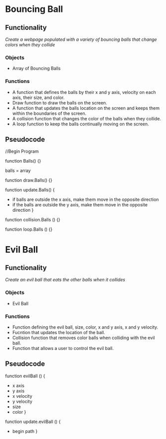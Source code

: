 # **Bouncing Ball**

## Functionality

*Create a webpage populated with a variety of bouncing balls that change colors when they collide*

### Objects
- Array of Bouncing Balls

### Functions
- A function that defines the balls by their x and y axis, velocity on each axis, their size, and color.
- Draw function to draw the balls on the screen.
- A function that updates the balls location on the screen and keeps them within the boundaries of the screen.
- A collision function that changes the color of the balls when they collide.
- A loop function to keep the balls continually moving on the screen.

## Pseudocode

//Begin Program

function Balls() {}

balls = array

function draw.Balls() {}

function update.Balls() {
   - if balls are outside the x axis, make them move in the opposite direction
   - if the balls are outside the y axis, make them move in the opposite direction
}

function collision.Balls () {}

function loop.Balls () {}

# **Evil Ball**

## Functionality

*Create an evil ball that eats the other balls when it collides*

### Objects

- Evil Ball

### Functions

- Function defining the evil ball, size, color, x and y axis, x and y velocity.
- Fucntion that updates the location of the ball.
- Collision function that removes color balls when colliding with the evil ball.
- Function that allows a user to control the evil ball.

## Pseudocode

function evilBall () {
  - x axis
  - y axis
  - x velocity
  - y velocity
  - size
  - color
}

function update.evilBall () {
  - begin path
}

